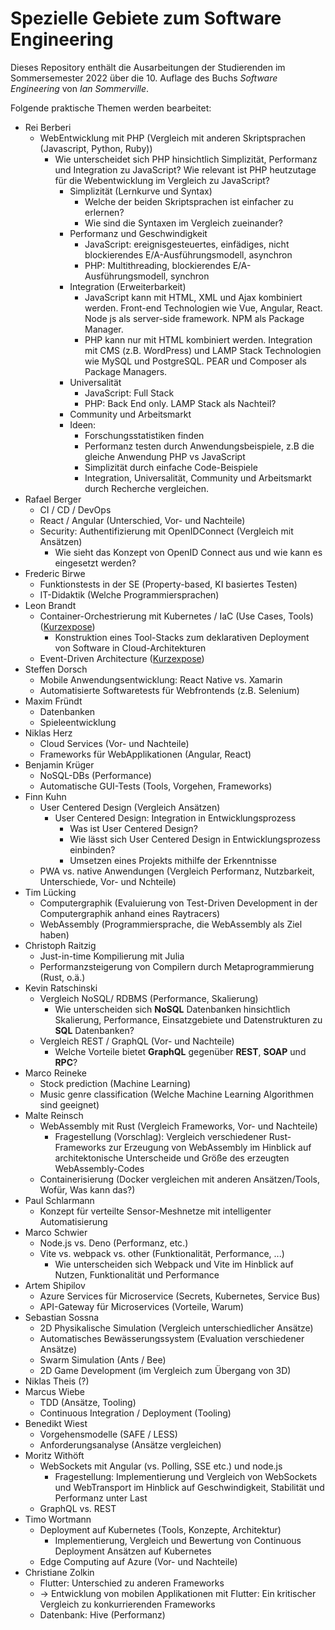 # Spezielle Gebiete zum Software Engineering

Dieses Repository enthält die Ausarbeitungen der Studierenden
im Sommersemester 2022 über die 10. Auflage des Buchs
*Software Engineering* von *Ian Sommerville*.

Folgende praktische Themen werden bearbeitet:

* Rei Berberi
  * WebEntwicklung mit PHP (Vergleich mit anderen Skriptsprachen (Javascript, Python, Ruby))
    * Wie unterscheidet sich PHP hinsichtlich Simplizität, Performanz und Integration zu JavaScript? Wie relevant ist PHP heutzutage für die Webentwicklung im Vergleich zu JavaScript?
      * Simplizität (Lernkurve und Syntax)
        * Welche der beiden Skriptsprachen ist einfacher zu erlernen?
        * Wie sind die Syntaxen im Vergleich zueinander?
      * Performanz und Geschwindigkeit
        * JavaScript: ereignisgesteuertes, einfädiges, nicht blockierendes E/A-Ausführungsmodell, asynchron
        * PHP: Multithreading, blockierendes E/A-Ausführungsmodell, synchron
      * Integration (Erweiterbarkeit)
        * JavaScript kann mit HTML, XML und Ajax kombiniert werden. Front-end Technologien wie Vue, Angular, React. Node js als server-side framework. NPM als Package Manager. 
        * PHP kann nur mit HTML kombiniert werden. Integration mit CMS (z.B. WordPress) und LAMP Stack Technologien wie MySQL und PostgreSQL. PEAR und Composer als Package Managers.
      * Universalität
        * JavaScript: Full Stack
        * PHP: Back End only. LAMP Stack als Nachteil?
      * Community und Arbeitsmarkt
      * Ideen:
        * Forschungsstatistiken finden
        * Performanz testen durch Anwendungsbeispiele, z.B die gleiche Anwendung PHP vs JavaScript
        * Simplizität durch einfache Code-Beispiele
        * Integration, Universalität, Community und Arbeitsmarkt durch Recherche vergleichen.
* Rafael Berger
  * CI / CD / DevOps
  * React / Angular (Unterschied, Vor- und Nachteile)
  * Security: Authentifizierung mit OpenIDConnect (Vergleich mit Ansätzen)
    * Wie sieht das Konzept von OpenID Connect aus und wie kann es eingesetzt werden?
* Frederic Birwe
  * Funktionstests in der SE (Property-based, KI basiertes Testen)
  * IT-Didaktik (Welche Programmiersprachen)
* Leon Brandt
  * Container-Orchestrierung mit Kubernetes / IaC (Use Cases, Tools) ([Kurzexpose](https://gitlab.com/-/snippets/2292013))
    * Konstruktion eines Tool-Stacks zum deklarativen Deployment von Software in Cloud-Architekturen
  * Event-Driven Architecture ([Kurzexpose](https://gitlab.com/-/snippets/2292013))
* Steffen Dorsch
  * Mobile Anwendungsentwicklung: React Native vs. Xamarin
  * Automatisierte Softwaretests für Webfrontends (z.B. Selenium)
* Maxim Fründt
  * Datenbanken
  * Spieleentwicklung
* Niklas Herz
  * Cloud Services (Vor- und Nachteile)
  * Frameworks für WebApplikationen (Angular, React)
* Benjamin Krüger
  * NoSQL-DBs (Performance)
  * Automatische GUI-Tests (Tools, Vorgehen, Frameworks)
* Finn Kuhn
  * User Centered Design (Vergleich Ansätzen)
    * User Centered Design: Integration in Entwicklungsprozess
      * Was ist User Centered Design?
      * Wie lässt sich User Centered Design in Entwicklungsprozess einbinden?
      * Umsetzen eines Projekts mithilfe der Erkenntnisse
  * PWA vs. native Anwendungen (Vergleich Performanz, Nutzbarkeit, Unterschiede, Vor- und Nchteile)
* Tim Lücking
  * Computergraphik (Evaluierung von Test-Driven Development in der Computergraphik anhand eines Raytracers)
  * WebAssembly (Programmiersprache, die WebAssembly als Ziel haben)
* Christoph Raitzig
  * Just-in-time Kompilierung mit Julia
  * Performanzsteigerung von Compilern durch Metaprogrammierung (Rust, o.ä.)
* Kevin Ratschinski
  * Vergleich NoSQL/ RDBMS (Performance, Skalierung)
    * Wie unterscheiden sich **NoSQL** Datenbanken hinsichtlich Skalierung, Performance, Einsatzgebiete und Datenstrukturen zu **SQL** Datenbanken?
  * Vergleich REST / GraphQL (Vor- und Nachteile)
    * Welche Vorteile bietet **GraphQL** gegenüber **REST**, **SOAP** und **RPC**?
* Marco Reineke
  * Stock prediction (Machine Learning)
  * Music genre classification (Welche Machine Learning Algorithmen sind geeignet)
* Malte Reinsch
  * WebAssembly mit Rust (Vergleich Frameworks, Vor- und Nachteile)
  	* Fragestellung (Vorschlag): Vergleich verschiedener Rust-Frameworks zur Erzeugung
		von WebAssembly im Hinblick auf architektonische Unterscheide und Größe
		des erzeugten WebAssembly-Codes
  * Containerisierung (Docker vergleichen mit anderen Ansätzen/Tools, Wofür, Was kann das?)
* Paul Schlarmann
  * Konzept für verteilte Sensor-Meshnetze mit intelligenter Automatisierung
* Marco Schwier
  * Node.js vs. Deno (Performanz, etc.)
  * Vite vs. webpack vs. other (Funktionalität, Performance, ...)
    * Wie unterscheiden sich Webpack und Vite im Hinblick auf Nutzen, Funktionalität und Performance
* Artem Shipilov
  * Azure Services für Microservice (Secrets, Kubernetes, Service Bus)
  * API-Gateway für Microservices (Vorteile, Warum)
* Sebastian Sossna
  * 2D Physikalische Simulation (Vergleich unterschiedlicher Ansätze)
  * Automatisches Bewässerungssystem (Evaluation verschiedener Ansätze)
  * Swarm Simulation (Ants / Bee)
  * 2D Game Development (im Vergleich zum Übergang von 3D)
* Niklas Theis (?)
* Marcus Wiebe
  * TDD (Ansätze, Tooling)
  * Continuous Integration / Deployment (Tooling)
* Benedikt Wiest
  * Vorgehensmodelle (SAFE / LESS)
  * Anforderungsanalyse (Ansätze vergleichen)
* Moritz Withöft
  * WebSockets mit Angular (vs. Polling, SSE etc.) und node.js
    * Fragestellung: Implementierung und Vergleich von WebSockets und WebTransport im Hinblick auf Geschwindigkeit, Stabilität und Performanz unter Last
  * GraphQL vs. REST
* Timo Wortmann
  * Deployment auf Kubernetes (Tools, Konzepte, Architektur)
    * Implementierung, Vergleich und Bewertung von Continuous Deployment Ansätzen auf Kubernetes
  * Edge Computing auf Azure (Vor- und Nachteile)
* Christiane Zolkin
  * Flutter: Unterschied zu anderen Frameworks
   * -> Entwicklung von mobilen Applikationen mit Flutter: Ein kritischer Vergleich zu konkurrierenden Frameworks
  * Datenbank: Hive (Performanz)
